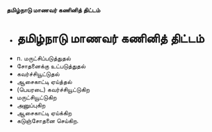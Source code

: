 **தமிழ்நாடு மாணவர் கணினித் திட்டம்**
- # தமிழ்நாடு மாணவர் கணினித் திட்டம்
- n. மருட்சிப்படுத்துதல்
- சோதனைக்கு உட்படுத்துதல்
- கவர்ச்சியூட்டுதல்
- ஆசைகாட்டி ஏய்த்தல்
- (பெயரடை) கவர்ச்சியூட்டுகிற
- மருட்சியூட்டுகிற
- அனுப்புகிற
- ஆசைகாட்டி ஏய்க்கிற
- கடுஞ்சோதனை செய்கிற.

